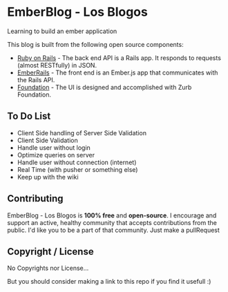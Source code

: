 EmberBlog - Los Blogos
==========

Learning to build an ember application

This blog is built from the following open source components:

- [Ruby on Rails](https://github.com/rails/rails) - The back end API is a Rails app. It responds to requests (almost RESTfully) in JSON.
- [EmberRails](https://github.com/emberjs/ember-rails) - The front end is an Ember.js app that communicates with the Rails API. 
- [Foundation](http://foundation.zurb.com/) - The UI is designed and accomplished with Zurb Foundation.

## To Do List
- Client Side handling of Server Side Validation
- Client Side Validation
- Handle user without login
- Optimize queries on server
- Handle user without connection (internet)
- Real Time (with pusher or something else)
- Keep up with the wiki


## Contributing
EmberBlog - Los Blogos is **100% free** and **open-source**. I encourage and support an active, healthy community that accepts contributions from the public. I'd like you to be a part of that community.
Just make a pullRequest

## Copyright / License
No Copyrights nor License... 

But you should consider making a link to this repo if you find it usefull :) 